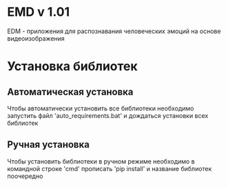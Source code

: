 # EMD v 1.01
EDM - приложения для распознавания человеческих эмоций на основе видеоизображения

# Установка библиотек
## Автоматическая установка
Чтобы автоматически установить все библиотеки необходимо запустить файл 'auto_requirements.bat' и дождаться установки всех библиотек
## Ручная установка
Чтобы установить библиотеки в ручном режиме необходимо в командной строке 'cmd' прописать 'pip install' и название библиотек поочередно 
